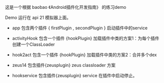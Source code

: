 这是一个根据 baobao 《Android插件化开发指南》 的练习demo

Demo 运行在 api 21 模拟器上面。


* app 包含两个插件 { firstPlugin , secondPlugin }
  启动插件中的service

* activityHook 包含一个插件 {hookPlugin}
    加载插件中类的方案1：为每个插件创建一个ClassLoader
* hook2act 包含一个插件 {hookPlugin}
     加载插件中类的方案2：合并多个dex

* zeus14 包含插件{zeusplugin} zeus classloader 方案

* hookservice 包含插件{zeusplugin}  service 在插件中启动停止。